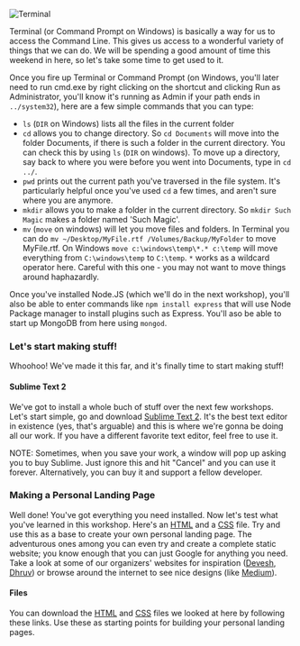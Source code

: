 ![Terminal](assets/img/terminal.png)

Terminal (or Command Prompt on Windows) is basically a way for us to access the Command Line. This gives us access to a wonderful variety of things that we can do. We will be spending a good amount of time this weekend in here, so let's take some time to get used to it.

Once you fire up Terminal or Command Prompt (on Windows, you'll later need to run cmd.exe by right clicking on the shortcut and clicking Run as Administrator, you'll know it's running as Admin if your path ends in `../system32`), here are a few simple commands that you can type:

- `ls` (`DIR` on Windows) lists all the files in the current folder
- `cd` allows you to change directory. So `cd Documents` will move into the folder Documents, if there is such a folder in the current directory. You can check this by using `ls` (`DIR` on windows). To move up a directory, say back to where you were before you went into Documents, type in `cd ../`.
- `pwd` prints out the current path you've traversed in the file system. It's particularly helpful once you've used `cd` a few times, and aren't sure where you are anymore.
- `mkdir` allows you to make a folder in the current directory. So `mkdir Such Magic` makes a folder named 'Such Magic'.
- `mv` (`move` on windows) will let you move files and folders. In Terminal you can do `mv ~/Desktop/MyFile.rtf /Volumes/Backup/MyFolder` to move MyFile.rtf. On Windows `move c:\windows\temp\*.* c:\temp` will move everything from `C:\windows\temp` to `C:\temp`. `*` works as a wildcard operator here. Careful with this one - you may not want to move things around haphazardly.

Once you've installed Node.JS (which we'll do in the next workshop), you'll also be able to enter commands like `npm install express` that will use Node Package manager to install plugins such as Express. You'll aso be able to start up MongoDB from here using `mongod`.

### Let's start making stuff!

Whoohoo! We've made it this far, and it's finally time to start making stuff!

#### Sublime Text 2

We've got to install a whole buch of stuff over the next few workshops. Let's start simple, go and download [Sublime Text 2](http://www.sublimetext.com/2). It's the best text editor in existence (yes, that's arguable) and this is where we're gonna be doing all our work. If you have a different favorite text editor, feel free to use it.

NOTE: Sometimes, when you save your work, a window will pop up asking you to buy Sublime. Just ignore this and hit "Cancel" and you can use it forever. Alternatively, you can buy it and support a fellow developer.

### Making a Personal Landing Page

Well done! You've got everything you need installed. Now let's test what you've learned in this workshop. Here's an [HTML](assets/files/sample.html) and a [CSS](assets/files/main.css) file. Try and use this as a base to create your own personal landing page. The adventurous ones among you can even try and create a complete static website; you know enough that you can just Google for anything you need. Take a look at some of our organizers' websites for inspiration ([Devesh](http://www.seas.upenn.edu), [Dhruv](http://dhruvagarwal.me)) or browse around the internet to see nice designs (like [Medium](http://medium.com)).

#### Files

You can download the [HTML](assets/files/sample.html) and [CSS](assets/files/main.css) files we looked at here by following these links. Use these as starting points for building your personal landing pages.
